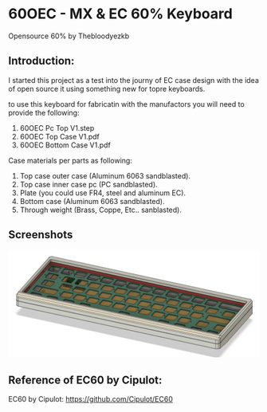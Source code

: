 # 60OEC - MX & EC 60% Keyboard

Opensource 60% by Thebloodyezkb

## Introduction:
I started this project as a test into the journy of EC case design with the idea of open source it using something new for topre keyboards.

to use this keyboard for fabricatin with the manufactors you will need to provide the following:
1. 60OEC Pc Top V1.step
2. 60OEC Top Case V1.pdf
3. 60OEC Bottom Case V1.pdf

Case materials per parts as following:
1. Top case outer case (Aluminum 6063 sandblasted).
2. Top case inner case pc (PC sandblasted).
3. Plate (you could use FR4, steel and aluminum EC).
4. Bottom case (Aluminum 6063 sandblasted).
5. Through weight (Brass, Coppe, Etc.. sanblasted).

## Screenshots
![My Image](pic/Capture1.PNG)
## Reference of EC60 by Cipulot:
EC60 by Cipulot: https://github.com/Cipulot/EC60
